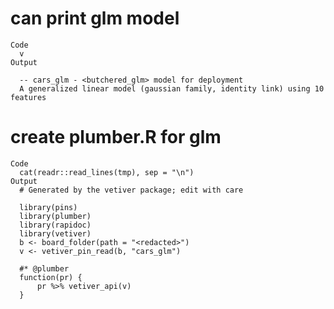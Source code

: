 # can print glm model

    Code
      v
    Output
      
      -- cars_glm - <butchered_glm> model for deployment 
      A generalized linear model (gaussian family, identity link) using 10 features

# create plumber.R for glm

    Code
      cat(readr::read_lines(tmp), sep = "\n")
    Output
      # Generated by the vetiver package; edit with care
      
      library(pins)
      library(plumber)
      library(rapidoc)
      library(vetiver)
      b <- board_folder(path = "<redacted>")
      v <- vetiver_pin_read(b, "cars_glm")
      
      #* @plumber
      function(pr) {
          pr %>% vetiver_api(v)
      }

